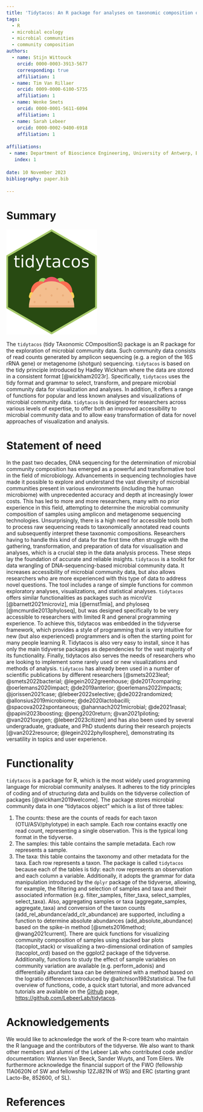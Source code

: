 ```yaml
---
title: 'Tidytacos: An R package for analyses on taxonomic composition of microbial communities'
tags:
  - R
  - microbial ecology
  - microbial communities
  - community composition
authors:
  - name: Stijn Wittouck
    orcid: 0000-0003-3913-5677
    corresponding: true
    affiliation: 1
  - name: Tim Van Rillaer
    orcid: 0009-0000-6100-5735
    affiliation: 1
  - name: Wenke Smets
    orcid: 0000-0001-5611-6094
    affiliation: 1
  - name: Sarah Lebeer
    orcid: 0000-0002-9400-6918
    affiliation: 1

affiliations:
 - name: Department of Bioscience Engineering, University of Antwerp, Belgium
   index: 1

date: 10 November 2023
bibliography: paper.bib

---
```



# Summary

![](tacologo2.png)

The `tidytacos` (tidy TAxonomic COmpositionS) package is an R package for the exploration of microbial community data. Such community data consists of read counts generated by amplicon sequencing (e.g. a region of the 16S rRNA gene) or metagenome (shotgun) sequencing. `tidytacos` is based on the tidy principle introduced by Hadley Wickham where the data are stored in a consistent format [@wickham2023r]. Specifically, `tidytacos` uses the tidy format and grammar to select, transform, and prepare microbial community data for visualization and analyses. In addition, it offers a range of functions for popular and less known analyses and visualizations of microbial community data. `tidytacos` is designed for researchers across various levels of expertise, to offer both an improved accessibility to microbial community data and to allow easy transformation of data for novel approaches of visualization and analysis.  


# Statement of need

In the past two decades, DNA sequencing for the determination of microbial community composition has emerged as a powerful and transformative tool in the field of microbiology. Advancements in sequencing technologies have made it possible to explore and understand the vast diversity of microbial communities present in various environments (including the human microbiome) with unprecedented accuracy and depth at increasingly lower costs. This has led to more and more researchers, many with no prior experience in this field, attempting to determine the microbial community composition of samples using amplicon and metagenome sequencing technologies. Unsurprisingly, there is a high need for accessible tools both to process raw sequencing reads to taxonomically annotated read counts and subsequently interpret these taxonomic compositions. Researchers having to handle this kind of data for the first time often struggle with the gathering, transformation, and preparation of data for visualisation and analyses, which is a crucial step in the data analysis process. These steps lay the foundation of accurate and reliable insights.
`tidytacos` is a toolkit for data wrangling of DNA-sequencing-based microbial community data. It increases accessibility of microbial community data, but also allows researchers who are more experienced with this type of data to address novel questions. The tool includes a range of simple functions for common exploratory analyses, visualizations, and statistical analyses. `tidytacos` offers similar functionalities as packages such as microViz [@barnett2021microviz], mia [@ernst1mia], and phyloseq [@mcmurdie2013phyloseq], but was designed specifically to be very accessible to researchers with limited R and general programming experience. To achieve this, tidytacos was embedded in the tidyverse framework, which provides a style of programming that is very intuitive for new (but also experienced) programmers and is often the starting point for many people learning R. Tidytacos is also very easy to install, since it has only the main tidyverse packages as dependencies for the vast majority of its functionality. Finally, tidytacos also serves the needs of researchers who are looking to implement some rarely used or new visualizations and methods of analysis. `tidytacos` has already been used in a number of scientific publications by different researchers [@smets2023leaf; @smets2022bacterial; @legein2022greenhouse; @de2017comparing; @oerlemans2020impact; @de2019anterior; @oerlemans2022impacts; @jorissen2021case; @lebeer2022selective; @de2022randomized; @allonsius2019microbiome; @de2020lactobacilli; @spacova2022spontaneous; @ahannach2021microbial; @de2021nasal; @papini2023boosting; @peng2020return; @van2021piloting; @van2021oxygen; @lebeer2023citizen] and has also been used by several undergraduate, graduate, and PhD students during their research projects [@van2022resource; @legein2022phyllosphere], demonstrating its versatility in topics and user experience.   


# Functionality

`tidytacos` is a package for R, which is the most widely used programming language for microbial community analyses. It adheres to the tidy principles of coding and of structuring data and builds on the tidyverse collection of packages [@wickham2019welcome]. The package stores microbial community data in one “tidytacos object” which is a list of three tables: 
1)	The counts: these are the counts of reads for each taxon (OTU/ASV/phylotype) in each sample. Each row contains exactly one read count, representing a single observation. This is the typical long format in the tidyverse. 
2)	The samples: this table contains the sample metadata. Each row represents a sample. 
3)	The taxa: this table contains the taxonomy and other metadata for the taxa. Each row represents a taxon. 
The package is called `tidytacos` because each of the tables is tidy: each row represents an observation and each column a variable. Additionally, it adopts the grammar for data manipulation introduced by the `dplyr` package of the tidyverse, allowing, for example, the filtering and selection of samples and taxa and their associated information (e.g. filter_samples, filter_taxa, select_samples, select_taxa). Also, aggregating samples or taxa (aggregate_samples, aggregate_taxa) and conversion of the taxon counts (add_rel_abundance/add_clr_abundance) are supported, including a function to determine absolute abundances (add_absolute_abundance) based on the spike-in method [@smets2016method; @wang2021current]. There are quick functions for visualizing community composition of samples using stacked bar plots (tacoplot_stack) or visualizing a two-dimensional ordination of samples (tacoplot_ord) based on the ggplot2 package of the tidyverse. Additionally, functions to study the effect of sample variables on community variation are available (e.g. perform_adonis) and differentially abundant taxa can be determined with a method based on the logratio differences introduced by @aitchison1982statistical. The full overview of functions, code, a quick start tutorial, and more advanced tutorials are available on the [Github](https://github.com/LebeerLab/tidytacos) page, https://github.com/LebeerLab/tidytacos.


# Acknowledgements

We would like to acknowledge the work of the R-core team who maintain the R language and the contributors of the tidyverse. We also want to thank other members and alumni of the Lebeer Lab who contributed code and/or documentation: Wannes Van Beeck, Sander Wuyts, and Tom Eilers. We furthermore acknowledge the financial support of the FWO (fellowship 11A0620N of SW and fellowship 12ZJ821N of WS) and ERC (starting grant Lacto-Be, 852600, of SL).


# References

